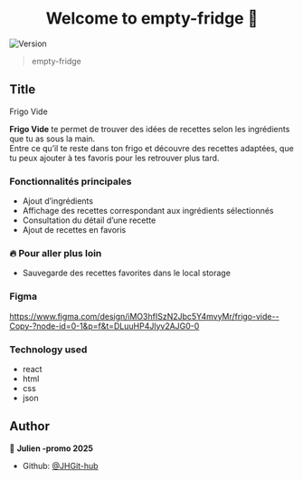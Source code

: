 <h1 align="center">Welcome to empty-fridge 👋</h1>
<p>
  <img alt="Version" src="https://img.shields.io/badge/version-1.0-blue.svg?cacheSeconds=2592000" />
</p>

> empty-fridge

## Title
Frigo Vide

**Frigo Vide** te permet de trouver des idées de recettes selon les ingrédients que tu as sous la main.  
Entre ce qu’il te reste dans ton frigo et découvre des recettes adaptées, que tu peux ajouter à tes favoris pour les retrouver plus tard.

### Fonctionnalités principales
- Ajout d’ingrédients
- Affichage des recettes correspondant aux ingrédients sélectionnés
- Consultation du détail d’une recette
- Ajout de recettes en favoris

### 🔥 Pour aller plus loin
- Sauvegarde des recettes favorites dans le local storage

### Figma
https://www.figma.com/design/iMO3hfISzN2Jbc5Y4mvyMr/frigo-vide--Copy-?node-id=0-1&p=f&t=DLuuHP4Jlyv2AJG0-0

### Technology used

- react
- html
- css
- json

## Author

👤 **Julien -promo 2025**

* Github: [@JHGit-hub](https://github.com/JHGit-hub)

